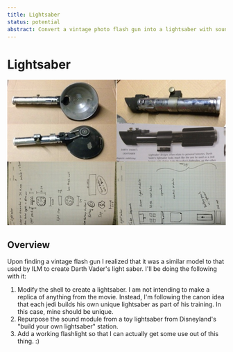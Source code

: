 ```yaml
---
title: Lightsaber
status: potential
abstract: Convert a vintage photo flash gun into a lightsaber with sound effects and flash light.
---
```


# Lightsaber

![Lightsaber Image](./index.jpg)

## Overview

Upon finding a vintage flash gun I realized that it was a similar model to that used by ILM to create Darth Vader's light saber. I'll be doing the following with it:

 1. Modify the shell to create a lightsaber. I am not intending to make a replica of anything from the movie. Instead, I'm following the canon idea that each jedi builds his own unique lightsaber as part of his training. In this case, mine should be unique.
 2. Repurpose the sound module from a toy lightsaber from Disneyland's "build your own lightsaber" station.
 3. Add a working flashlight so that I can actually get some use out of this thing. :)
